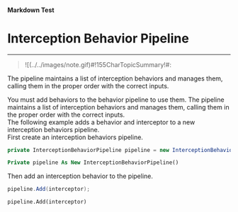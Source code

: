 ﻿---
Source File Name: 75-Interception.docx
AssetID: 7f7a1362-150a-417c-8b15-ba4f7d08cd5a
Title: Interception Behavior Pipeline
Order In ToC: 2\5\2
Output Filename: 2\5\2_Interception Behavior Pipeline.markdown
---

#### Markdown Test ####
# Interception Behavior Pipeline #
----------


> ![(../../images/note.gif)#!155CharTopicSummary!#:
> 
The pipeline maintains a list of interception behaviors and manages them, calling them in the proper order with the correct inputs.

You must add behaviors to the behavior pipeline to use them. The pipeline maintains a list of interception behaviors and manages them, calling them in the proper order with the correct inputs.  
The following example adds a behavior and interceptor to a new interception behaviors pipeline.  
First create an interception behaviors pipeline.  

```csharp
private InterceptionBehaviorPipeline pipeline = new InterceptionBehaviorPipeline();
```


```vb
Private pipeline As New InterceptionBehaviorPipeline()
```

Then add an interception behavior to the pipeline.  

```csharp
pipeline.Add(interceptor);
```


```vb
pipeline.Add(interceptor)
```



